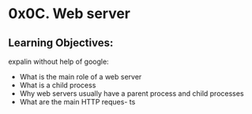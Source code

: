 # 0x0C. Web server

## Learning Objectives:

expalin without help of google: 

- What is the main role of a web server
- What is a child process
- Why web servers usually have a parent process and child processes
- What are the main HTTP reques- ts